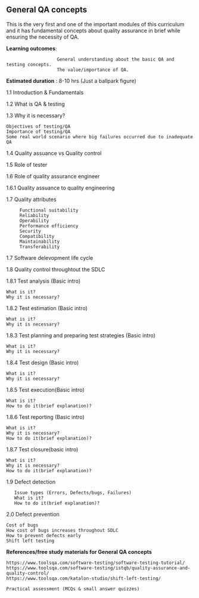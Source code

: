 ## General QA concepts 
This is the very first and one of the important modules of this curriculum and it has fundamental concepts about quality assurance in brief while ensuring the necessity of QA.

**Learning outcomes**: 

                       General understanding about the basic QA and testing concepts.
                       The value/importance of QA.

**Estimated duration** : 8-10 hrs (Just a ballpark figure)

1.1	Introduction & Fundamentals

1.2	What is QA & testing

1.3	Why it is necessary?

	Objectives of testing/QA
	Importance of testing/QA 
    Some real world scenario where big failures occurred due to inadequate QA
	
1.4	Quality assuance vs Quality control

1.5	Role of tester

1.6	Role of quality assurance engineer

1.6.1	Quality assuance to quality engineering
	
1.7	Quality attributes 

         Functional suitability
         Reliability 
         Operability 
         Performance efficiency
         Security
         Compatibility
         Maintainability
         Transferability	
	
1.7	Software delevopment life cycle

1.8	Quality control throughtout the SDLC

1.8.1	Test analysis (Basic intro)

	What is it?
	Why it is necessary?

1.8.2	Test estimation (Basic intro)

	What is it?
	Why it is necessary?

1.8.3	Test planning and preparing test strategies (Basic intro)

	What is it?
	Why it is necessary?

1.8.4	Test design (Basic intro)

	What is it?
	Why it is necessary?

1.8.5	Test execution(Basic intro)

	What is it?
	How to do it(brief explanation)?

1.8.6	Test reporting (Basic intro)

	What is it?
	Why it is necessary?
	How to do it(brief explanation)?

1.8.7	Test closure(basic intro)

	What is it?
	Why it is necessary?
	How to do it(brief explanation)?

1.9	Defect detection 

       Issue types (Errors, Defects/bugs, Failures)
       What is it?
       How to do it(brief explanation)?

2.0	Defect prevention

	Cost of bugs	
	How cost of bugs increases throughout SDLC	
	How to prevent defects early	
	Shift left testing
  
  **References/free study materials for General QA concepts**
  
	
	https://www.toolsqa.com/software-testing/software-testing-tutorial/
	https://www.toolsqa.com/software-testing/istqb/quality-assurance-and-quality-control/
	https://www.toolsqa.com/katalon-studio/shift-left-testing/
	
	Practical assessment (MCQs & small answer quizzes)

